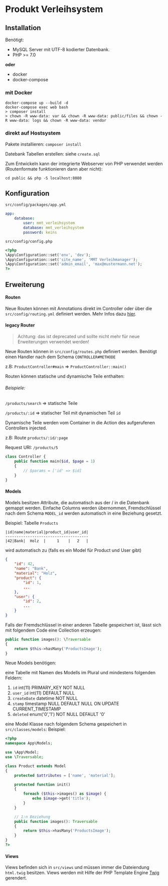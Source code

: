 # Produkt Verleihsystem

## Installation

Benötigt:
* MySQL Server mit UTF-8 kodierter Datenbank.
* PHP >= 7.0

**oder**
* docker
* docker-compose

### mit Docker
```shell script
docker-compose up --build -d
docker-compose exec web bash
> composer install
> chown -R www-data: var && chown -R www-data: public/files && chown -R www-data: logs && chown -R www-data: vendor 
```

### direkt auf Hostsystem

Pakete installieren: `composer install`

Datebank Tabellen erstellen: siehe `create.sql`

Zum Entwickeln kann der integrierte Webserver von PHP verwendet werden (Routenformate funktionieren dann aber nicht):

`cd public && php -S localhost:8080`

## Konfiguration

`src/config/packages/app.yml`

```yaml
app:
    database:
        user: mmt_verleihsystem
        database: mmt_verleihsystem
        password: keins
```

`src/config/config.php`

```php
<?php
\App\Configuration::set('env', 'dev');
\App\Configuration::set('site_name', 'MMT Verleihmanager');
\App\Configuration::set('admin_email', 'max@mustermann.net');
?>
```

## Erweiterung

#### Routen

Neue Routen können mit Annotations direkt im Controller oder über die `src/config/routing.yml` definiert werden.
Mehr Infos dazu [hier](https://symfony.com/doc/current/routing.html#creating-routes).

#### legacy Router
> Achtung: das ist deprecated und sollte nicht mehr für neue Erweiterungen verwendet werden!

Neue Routen können in `src/config/routes.php` definiert werden. Benötigt einen Handler nach dem Schema  `CONTROLLER#METHODE`

z.B: `ProductController#main` => `ProductController::main()`

Routen können statische und dynamische Teile enthalten:

###### Beispiele:

`/products/search` => statische Teile

`/products/:id` => statischer Teil mit dynamischen Teil `id`

Dynamische Teile werden vom Container in die Action des aufgerufenen Controllers injected.

z.B:
Route `products/:id/:page`

Request URI:
`/products/5`

```php
class Controller {
    public function main($id, $page = 1)
    {
        // $params = ['id' => $id]
    }
}
```

#### Models

Models besitzen Attribute, die automatisch aus der / in die Datenbank gemappt werden. Einfache Columns werden übernommen, Fremdschlüssel nach dem Schema `MODEL_id` werden automatisch in eine Beziehung gesetzt.

Beispiel:
Tabelle `Products`
```
|id|name|material|product_id|user_id|
-------------------------------------
|42|Bank|  Holz  |     1    |   2   |
```

wird automatisch zu (falls es ein Model für Product und User gibt)
```json
{
    "id": 42,
    "name": "Bank",
    "material": "Holz",
    "product": {
        "id": 1,
        ...
    },
    "user": {
        "id": 2,
        ...
    }
}
```

Falls der Fremdschlüssel in einer anderen Tabelle gespeichert ist, lässt sich mit folgendem Code eine Collection erzeugen:

```php
public function images(): \Traversable
{
    return $this->hasMany('ProductsImage');
}
```

Neue Models benötigen:

eine Tabelle mit Namen des Modells im Plural und mindestens folgenden Feldern:

1. `id` int(11) PRIMARY_KEY NOT NULL
2. `user_id` int(11) DEFAULT NULL
3. `createDate` datetime NOT NULL
4. `stamp` timestamp NULL DEFAULT NULL ON UPDATE CURRENT_TIMESTAMP
5. `deleted` enum('0','1') NOT NULL DEFAULT '0'

eine Model Klasse nach folgendem Schema gespeichert in `src/classes/models`:
Beispiel:
```php
<?php
namespace App\Models;

use \App\Model;
use \Traversable;

class Product extends Model
{
    protected $attributes = ['name', 'material'];

    protected function init()
    {
        foreach ($this->images() as $image) {
            echo $image->get('title');
        }
    }

    // 1:n Beziehung
    public function images(): Traversable
    {
        return $this->hasMany('ProductsImage');
    }
}
?>
```

#### Views

Views befinden sich in `src/views` und müssen immer die Dateiendung `html.twig` besitzen.
Views werden mit Hilfe der PHP Template Engine  [Twig](https://twig.symfony.com/) gerendert.